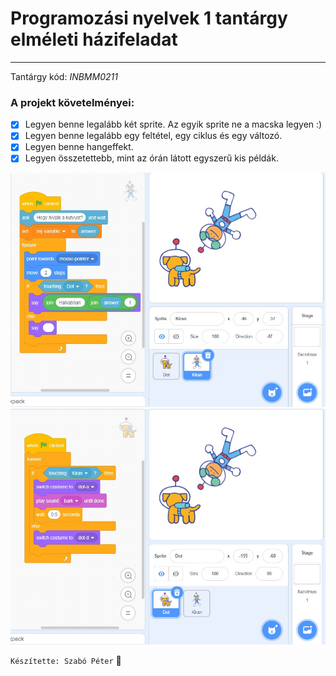 # Programozási nyelvek 1 tantárgy elméleti házifeladat
***
Tantárgy kód: *INBMM0211*

### A projekt követelményei:
- [x] Legyen benne legalább két sprite. Az egyik sprite ne a macska legyen :)
- [x] Legyen benne legalább egy feltétel, egy ciklus és egy változó.
- [x] Legyen benne hangeffekt.
- [x] Legyen összetettebb, mint az órán látott egyszerű kis példák.

![Kép az emberkéről](https://github.com/szpeti40/scratch/blob/master/ember.jpg)
![Kép az kutyuliról](https://github.com/szpeti40/scratch/blob/master/kutya.jpg)

`Készítette: Szabó Péter` :muscle:
